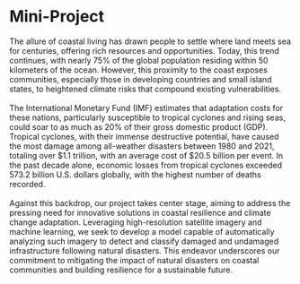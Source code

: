 # Mini-Project

The allure of coastal living has drawn people to settle where land meets sea for centuries, 
                    offering rich resources and opportunities. Today, this trend continues, with nearly 75% of the 
                    global population residing within 50 kilometers of the ocean. However, this proximity to the coast 
                    exposes communities, especially those in developing countries and small island states, to heightened 
                    climate risks that compound existing vulnerabilities.<br><br>
                    The International Monetary Fund (IMF) estimates that adaptation costs for these nations, particularly 
                    susceptible to tropical cyclones and rising seas, could soar to as much as 20% of their gross domestic 
                    product (GDP). Tropical cyclones, with their immense destructive potential, have caused the most damage 
                    among all-weather disasters between 1980 and 2021, totaling over $1.1 trillion, with an average cost of 
                    $20.5 billion per event. In the past decade alone, economic losses from tropical cyclones exceeded 
                    573.2 billion U.S. dollars globally, with the highest number of deaths recorded.<br><br>
                    Against this backdrop, our project takes center stage, aiming to address the pressing need for innovative 
                    solutions in coastal resilience and climate change adaptation. Leveraging high-resolution satellite imagery 
                    and machine learning, we seek to develop a model capable of automatically analyzing such imagery to detect 
                    and classify damaged and undamaged infrastructure following natural disasters. This endeavor underscores 
                    our commitment to mitigating the impact of natural disasters on coastal communities and building resilience 
                    for a sustainable future.
